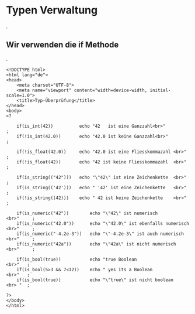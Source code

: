 # Typen Verwaltung

.

## Wir verwenden die if Methode

.

    <!DOCTYPE html>
    <html lang="de">
    <head>
        <meta charset="UTF-8">
        <meta name="viewport" content="width=device-width, initial-scale=1.0">
        <title>Typ-Überprüfung</title>
    </head>
    <body>
    <?

        if(is_int(42))          echo "42   ist eine Ganzzahl<br>"           ;
        if(!is_int(42.0))       echo "42.0 ist keine Ganzzahl<br>"          ;

        if(!is_float(42.0))     echo "42.0 ist eine Fliesskommazahl <br>"     ;
        if(!is_float(42))       echo "42 ist keine Fliesskommazahl  <br>"     ;

        if(is_string(("42")))   echo "\"42\" ist eine Zeichenkette  <br>"     ;
        if(is_string(('42')))   echo " '42' ist eine Zeichenkette   <br>"     ;
        if(!is_string((42)))    echo " 42 ist keine Zeichenkette    <br>"     ;

        if(is_numeric("42"))        echo "\"42\" ist numerisch                  <br>"     ;
        if(is_numeric("42.0"))      echo "\"42.0\" ist ebenfalls numerisch      <br>"     ;
        if(is_numeric("-4.2e-3"))   echo "\"-4.2e-3\" ist auch numerisch        <br>"     ;
        if(is_numeric("42a"))       echo "\"42a\" ist nicht numerisch           <br>"     ;

        if(is_bool(true))           echo "true Boolean                  <br>"   ;
        if(is_bool(5>3 && 7<12))    echo " yes its a Boolean            <br>"   ;
        if(is_bool(true))           echo "\"true\" ist nicht boolean    <br> "  ;

    ?>
    </body>
    </html>
